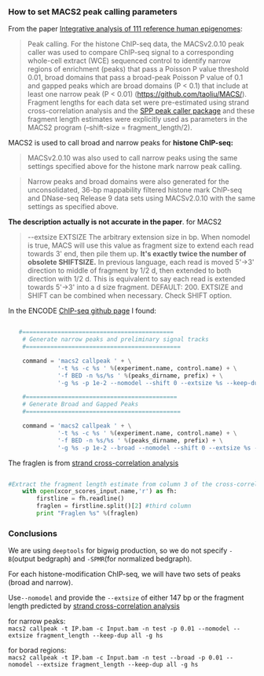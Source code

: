 ### How to set MACS2 peak calling parameters


From the paper [Integrative analysis of 111 reference human epigenomes](http://www.nature.com/nature/journal/v518/n7539/full/nature14248.html):  

>Peak calling. For the histone ChIP-seq data, the MACSv2.0.10 peak caller was used to compare ChIP-seq signal to a corresponding whole-cell extract (WCE) sequenced control to identify narrow regions of enrichment (peaks) that pass a Poisson P value threshold 0.01, broad domains that pass a broad-peak Poisson P value of 0.1 and gapped peaks which are broad domains (P < 0.1) that include at least one narrow peak (P < 0.01) (https://github.com/taoliu/MACS/). Fragment lengths for each data set were pre-estimated using strand cross-correlation analysis and the [SPP peak caller package](https://code.google.com/p/phantompeakqualtools/) and these fragment length estimates were explicitly used as parameters in the MACS2 program (–shift-size = fragment_length/2).
>

MACS2 is used to call broad and narrow peaks for **histone ChIP-seq:**  
>MACSv2.0.10 was also used to call narrow peaks using the same settings specified above for the histone mark narrow peak calling.

>Narrow peaks and broad domains were also generated for the unconsolidated, 36-bp mappability filtered histone mark ChIP-seq and DNase-seq Release 9 data sets using MACSv2.0.10 with the same settings as specified above.


**The description actually is not accurate in the paper**. for MACS2
>--extsize EXTSIZE The arbitrary extension size in bp. When nomodel is true, MACS will use this value as fragment size to extend each read towards 3' end, then pile them up. **It's exactly twice the number of obsolete SHIFTSIZE.** In previous language, each read is moved 5'->3' direction to middle of fragment by 1/2 d, then extended to both direction with 1/2 d. This is equivalent to say each read is extended towards 5'->3' into a d size fragment. DEFAULT: 200. EXTSIZE and SHIFT can be combined when necessary. Check SHIFT option.
>

In the ENCODE [ChIP-seq github page](https://github.com/crazyhottommy/chip-seq-pipeline/blob/master/dnanexus/macs2/src/macs2.py) I found:

```python

   #===========================================
	# Generate narrow peaks and preliminary signal tracks
	#============================================

	command = 'macs2 callpeak ' + \
			  '-t %s -c %s ' %(experiment.name, control.name) + \
			  '-f BED -n %s/%s ' %(peaks_dirname, prefix) + \
			  '-g %s -p 1e-2 --nomodel --shift 0 --extsize %s --keep-dup all -B --SPMR' %(genomesize, fraglen)
```

```python
	#===========================================
	# Generate Broad and Gapped Peaks
	#============================================

	command = 'macs2 callpeak ' + \
			  '-t %s -c %s ' %(experiment.name, control.name) + \
			  '-f BED -n %s/%s ' %(peaks_dirname, prefix) + \
			  '-g %s -p 1e-2 --broad --nomodel --shift 0 --extsize %s --keep-dup all' %(genomesize, fraglen)


```

The fraglen is from [strand cross-correlation analysis](https://github.com/crazyhottommy/ChIP-seq-analysis/blob/master/part0_quality_control.md#calculate-fragment-length-nsc-and-rsc-by-phantompeakqualtools)


```python

#Extract the fragment length estimate from column 3 of the cross-correlation scores file
	with open(xcor_scores_input.name,'r') as fh:
		firstline = fh.readline()
		fraglen = firstline.split()[2] #third column
		print "Fraglen %s" %(fraglen)
```

### Conclusions

We are using `deeptools` for bigwig production, so we do not specify `-B`(output bedgraph) and `-SPMR`(for normalized bedgraph).

For each histone-modification ChIP-seq, we will have two sets of peaks (broad and narrow).

Use`--nomodel` and provide the `--extsize` of either 147 bp or the fragment length predicted by [strand cross-correlation analysis](https://github.com/crazyhottommy/ChIP-seq-analysis/blob/master/part0_quality_control.md#calculate-fragment-length-nsc-and-rsc-by-phantompeakqualtools) 

for narrow peaks:  
`macs2 callpeak -t IP.bam -c Input.bam -n test -p 0.01 --nomodel --extsize fragment_length --keep-dup all -g hs`  
 
for borad regions:  
`macs2 callpeak -t IP.bam -c Input.bam -n test --broad -p 0.01 --nomodel --extsize fragment_length --keep-dup all -g hs`


